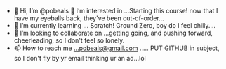 - 👋 Hi, I’m @pobeals
👀 I’m interested in ...Starting this course! now that I have my eyeballs back, they've been out-of-order...
- 🌱 I’m currently learning ... Scratch!  Ground Zero, boy do I feel chilly....
- 💞️ I’m looking to collaborate on ...getting going, and pushing forward, cheerleading, so I don't feel so lonely.
- 📫 How to reach me ...pobeals@gmail.com ..... PUT GITHUB in subject, so I don't fly by yr email thinking ur an ad...lol

<!---
pobeals/pobeals is a ✨ special ✨ repository because its `README.md` (this file) appears on your GitHub profile.
You can click the Preview link to take a look at your changes.
--->
